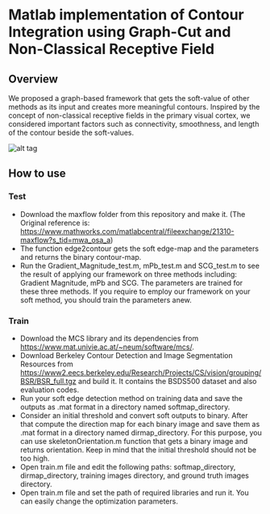 # Matlab implementation of Contour Integration using Graph-Cut and Non-Classical Receptive Field

## Overview
We proposed a graph-based framework that gets the soft-value of other methods as its input and creates more meaningful contours. Inspired by the concept of non-classical receptive fields in the primary visual cortex, we considered important factors such as connectivity, smoothness, and length of the contour beside the soft-values.

![alt tag](https://github.com/z-mousavi/Contour_GraphCut/blob/main/Graphical_abstract.PNG)

## How to use

### Test
* Download the maxflow folder from this repository and make it. (The Original reference is: https://www.mathworks.com/matlabcentral/fileexchange/21310-maxflow?s_tid=mwa_osa_a)
* The function edge2contour gets the soft edge-map and the parameters and returns the binary contour-map. 
* Run the Gradient_Magnitude_test.m, mPb_test.m and SCG_test.m to see the result of applying our framework on three methods including: Gradient Magnitude, mPb and SCG. The parameters are trained for these three methods. If you require to employ our framework on your soft method, you should train the parameters anew.

### Train
* Download the MCS library and its dependencies from https://www.mat.univie.ac.at/~neum/software/mcs/.
* Download Berkeley Contour Detection and Image Segmentation Resources from https://www2.eecs.berkeley.edu/Research/Projects/CS/vision/grouping/BSR/BSR_full.tgz and build it. It contains the BSDS500 dataset and also evaluation codes.
* Run your soft edge detection method on training data and save the outputs as .mat format in a directory named softmap_directory. 
* Consider an initial threshold and convert soft outputs to binary. After that compute the direction map for each binary image and save them as .mat format in a directory named dirmap_directory. For this purpose, you can use skeletonOrientation.m function that gets a binary image and returns orientation. Keep in mind that the initial threshold should not be too high. 
* Open train.m  file and edit the following paths: softmap_directory, dirmap_directory, training images directory, and ground truth images directory.
* Open train.m file and set the path of required libraries and run it. You can easily change the optimization parameters.






